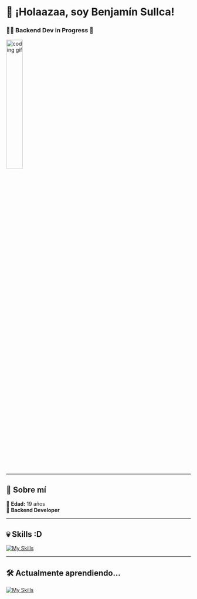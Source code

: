 # 👋 ¡Holaazaa, soy Benjamín Sullca!

### 🧑‍💻 Backend Dev in Progress 🚀

<img src="https://media2.giphy.com/media/v1.Y2lkPTc5MGI3NjExbzV1Z3F1bDAyeHIxYjkyN3FxNm10ZWxzMG82ZDF5cDJqb3E3NnozMyZlcD12MV9pbnRlcm5hbF9naWZfYnlfaWQmY3Q9Zw/0lGd2OXXHe4tFhb7Wh/giphy.gif" width="30%" alt="coding gif" />

---

## 📌 Sobre mí

🎂 **Edad:** 19 años  
🧠 **Backend Developer**  

---

## 💀 Skills :D

[![My Skills](https://skillicons.dev/icons?i=python,javascript,java,figma,notion,git&perline=7)](https://skillicons.dev)

---

## 🛠️ Actualmente aprendiendo...

[![My Skills](https://skillicons.dev/icons?i=php,laravel,mysql,mongodb,bash&perline=7)](https://skillicons.dev)
